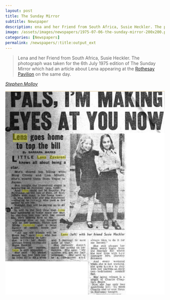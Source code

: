 ```yaml
---
layout: post
title: The Sunday Mirror
subtitle: Newspaper
description: ena and her Friend from South Africa, Susie Heckler. The photograph was taken for the 6th July 1975 edition of The Sunday Mirror which had an article about Lena appearing at the Rothesay Pavilion on the same day.
image: /assets/images/newspapers/1975-07-06-the-sunday-mirror-200x200.png
categories: [Newspapers]
permalink: /newspapers/:title:output_ext
---
```


> Lena and her Friend from South Africa, Susie Heckler. The photograph was taken for the 6th July 1975 edition of The Sunday Mirror which had an article about Lena appearing at the [Rothesay Pavilion](/theatre/the%20lena%20zavaroni%20show/1975/07/06/the-lena-zavaroni-show.html) on the same day.

<cite>[Stephen Molloy](https://s-molloy.tumblr.com/post/187285726782/26th-august)</cite>

![](/assets/images/newspapers/1975-07-06-the-sunday-mirror.png)
